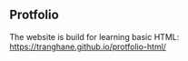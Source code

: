 ## Protfolio
The website is build for learning basic HTML: https://tranghane.github.io/protfolio-html/

